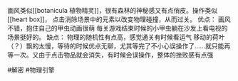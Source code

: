 画风类似[[botanicula 植物精灵]]，很有森林的神秘感又有点俏皮。操作类似[[heart box]]， 点击消除场景中的元素以改变物理碰撞，从而过关。
优点：
画风不错，抱住自己的甲虫动画很萌
每关游戏结束时候的小甲虫躺在沙发上看电视的场景挺好的。
缺点：
物理的随机性有点高，感觉通关有时候看运气
移动的荷叶（？）飘的太慢，等待的时候优点无聊，尤其等完了不小心误操作了……就只能再等一次。又由于点击物品就会消失，有时候会误操作，整体的挫败感有点强

#解密 #物理引擎 